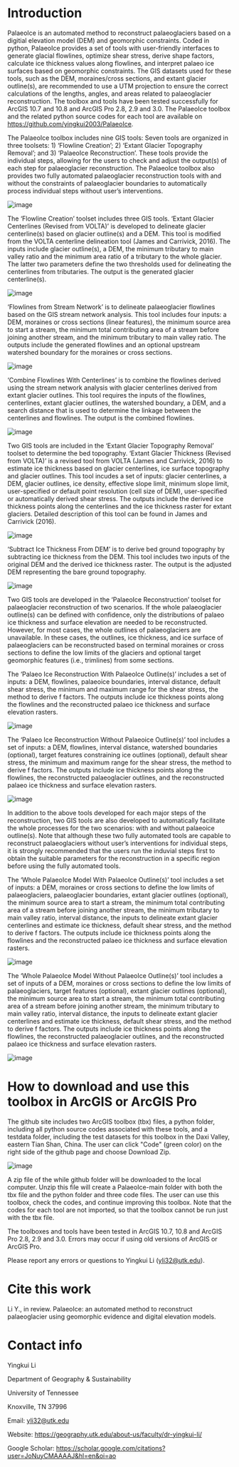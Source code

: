 # Introduction
PalaeoIce is an automated method to reconstruct palaeoglaciers based on a digitial elevation model (DEM) and geomorphic constraints. Coded in python, PalaeoIce provides a set of tools with user-friendly interfaces to generate glacial flowlines, optimize shear stress, derive shape factors, calculate ice thickness values along flowlines, and interpret palaeo ice surfaces based on geomorphic constraints. The GIS datasets used for these tools, such as the DEM, moraines/cross sections, and extant glacier outline(s), are recommended to use a UTM projection to ensure the correct calculations of the lengths, angles, and areas related to palaeoglacier reconstruction. The toolbox and tools have been tested successfully for ArcGIS 10.7 and 10.8 and ArcGIS Pro 2.8,  2.9 and 3.0. The PalaeoIce toolbox and the related python source codes for each tool are available on https://github.com/yingkui2003/PalaeoIce. 

The PalaeoIce toolbox includes nine GIS tools: Seven tools are organized in three toolsets: 1) ‘Flowline Creation’; 2) ‘Extant Glacier Topography Removal’; and 3) ‘PalaeoIce Reconstruction’. These tools provide the individual steps, allowing for the users to check and adjust the output(s) of each step for palaeoglacier reconstruction. The PalaeoIce toolbox also provides two fully automated palaeoglacier reconstruction tools with and without the constraints of palaeoglacier boundaries to automatically process individual steps without user’s interventions. 

![image](https://user-images.githubusercontent.com/24683137/175660173-3a09a7a6-6e08-4a24-986b-0632af2ce230.png)

The ‘Flowline Creation’ toolset includes three GIS tools. ‘Extant Glacier Centerlines (Revised from VOLTA)’ is developed to delineate glacier centerline(s) based on glacier outline(s) and a DEM. This tool is modified from the VOLTA centerline delineation tool (James and Carrivick, 2016). The inputs include glacier outline(s), a DEM, the minimum tributary to main valley ratio and the minimum area ratio of a tributary to the whole glacier. The latter two parameters define the two thresholds used for delineating the centerlines from tributaries. The output is the generated glacier centerline(s).

![image](https://user-images.githubusercontent.com/24683137/175660330-ed16dd6b-da48-47c9-b681-6fe0274add8c.png)

‘Flowlines from Stream Network’ is to delineate palaeoglacier flowlines based on the GIS stream network analysis. This tool includes four inputs: a DEM, moraines or cross sections (linear features), the minimum source area to start a stream, the minimum total contributing area of a stream before joining another stream, and the minimum tributary to main valley ratio. The outputs include the generated flowlines and an optional upstream watershed boundary for the moraines or cross sections.

![image](https://user-images.githubusercontent.com/24683137/175660463-a99c883b-fec7-40b8-b1e4-745bc141a5f0.png)

‘Combine Flowlines With Centerlines’ is to combine the flowlines derived using the stream network analysis with glacier centerlines derived from extant glacier outlines. This tool requires the inputs of the flowlines, centerlines, extant glacier outlines, the watershed boundary, a DEM, and a search distance that is used to determine the linkage between the centerlines and flowlines. The output is the combined flowlines.

![image](https://user-images.githubusercontent.com/24683137/175660590-5934ee1f-69ba-484c-81a6-c336ae1dc45f.png)

Two GIS tools are included in the ‘Extant Glacier Topography Removal’ toolset to determine the bed topography. ‘Extant Glacier Thickness (Revised from VOLTA)’ is a revised tool from VOLTA (James and Carrivick, 2016) to estimate ice thickness based on glacier centerlines, ice surface topography and glacier outlines. This tool incudes a set of inputs: glacier centerlines, a DEM, glacier outlines, ice density, effective slope limit, minimum slope limit, user-specified or default point resolution (cell size of DEM), user-specified or automatically derived shear stress. The outputs include the derived ice thickness points along the centerlines and the ice thickness raster for extant glaciers. Detailed description of this tool can be found in James and Carrivick (2016).

![image](https://user-images.githubusercontent.com/24683137/175660729-02d2a0de-0abc-46c4-8e81-cfb6dfda1059.png)

‘Subtract Ice Thickness From DEM’ is to derive bed ground topography by subtracting ice thickness from the DEM. This tool includes two inputs of the original DEM and the derived ice thickness raster. The output is the adjusted DEM representing the bare ground topography.

![image](https://user-images.githubusercontent.com/24683137/175660815-70aeec3f-7c28-4236-8dc6-4bb3ae4665a7.png)
 
Two GIS tools are developed in the ‘PalaeoIce Reconstruction’ toolset for palaeoglacier reconstruction of two scenarios. If the whole palaeoglacier outline(s) can be defined with confidence, only the distributions of palaeo ice thickness and surface elevation are needed to be reconstructed. However, for most cases, the whole outlines of palaeoglaciers are unavailable. In these cases, the outlines, ice thickness, and ice surface of palaeoglaciers can be reconstructed based on terminal moraines or cross sections to define the low limits of the glaciers and optional target geomorphic features (i.e., trimlines) from some sections. 

The ‘Palaeo Ice Reconstruction With PalaeoIce Outline(s)’ includes a set of inputs: a DEM, flowlines, palaeoice boundaries, interval distance, default shear stress, the minimum and maximum range for the shear stress, the method to derive f factors. The outputs include ice thickness points along the flowlines and the reconstructed palaeo ice thickness and surface elevation rasters.

![image](https://user-images.githubusercontent.com/24683137/175660988-db73a388-b03f-481c-8052-7bca27dd9881.png)

The ‘Palaeo Ice Reconstruction Without Palaeoice Outline(s)’ tool includes a set of inputs: a DEM, flowlines, interval distance, watershed boundaries (optional), target features constraining ice outlines (optional), default shear stress, the minimum and maximum range for the shear stress, the method to derive f factors. The outputs include ice thickness points along the flowlines, the reconstructed palaeoglacier outlines, and the reconstructed palaeo ice thickness and surface elevation rasters. 

![image](https://user-images.githubusercontent.com/24683137/175661073-e69fc83a-6475-48d3-a0f9-804194bffbfc.png)

In addition to the above tools developed for each major steps of the reconstruction, two GIS tools are also developed to automatically facilitate the whole processes for the two scenarios: with and without palaeoice outline(s). Note that although these two fully automated tools are capable to reconstruct palaeoglaciers without user’s interventions for individual steps, it is strongly recommended that the users run the induvial steps first to obtain the suitable parameters for the reconstruction in a specific region before using the fully automated tools.

The ‘Whole PalaeoIce Model With PalaeoIce Outline(s)’ tool includes a set of inputs: a DEM, moraines or cross sections to define the low limits of palaeoglaciers, palaeoglacier boundaries, extant glacier outlines (optional), the minimum source area to start a stream, the minimum total contributing area of a stream before joining another stream, the minimum tributary to main valley ratio, interval distance, the inputs to delineate extant glacier centerlines and estimate ice thickness, default shear stress, and the method to derive f factors. The outputs include ice thickness points along the flowlines and the reconstructed palaeo ice thickness and surface elevation rasters.

![image](https://user-images.githubusercontent.com/24683137/175661206-7168114c-4e00-49aa-a8e1-6c7666e213ad.png)
 
The ‘Whole PalaeoIce Model Without PalaeoIce Outline(s)’ tool includes a set of inputs of a DEM, moraines or cross sections to define the low limits of palaeoglaciers, target features (optional), extant glacier outlines (optional), the minimum source area to start a stream, the minimum total contributing area of a stream before joining another stream, the minimum tributary to main valley ratio, interval distance, the inputs to delineate extant glacier centerlines and estimate ice thickness, default shear stress, and the method to derive f factors. The outputs include ice thickness points along the flowlines, the reconstructed palaeoglacier outlines, and the reconstructed palaeo ice thickness and surface elevation rasters. 

![image](https://user-images.githubusercontent.com/24683137/175661270-9b1f1c6b-67a0-4236-9a4c-395a620fe86b.png)

# How to download and use this toolbox in ArcGIS or ArcGIS Pro
The github site includes two ArcGIS toolbox (tbx) files, a python folder, including all python source codes associated with these tools, and a testdata folder, including the test datasets for this toolbox in the Daxi Valley, eastern Tian Shan, China. The user can click "Code" (green color) on the right side of the github page and choose Download Zip.

![image](https://user-images.githubusercontent.com/24683137/175660065-06f763f9-580d-4f6a-8020-d19fd7620ac2.png)

A zip file of the while github folder will be downloaded to the local computer. Unzip this file will create a PalaeoIce-main folder with both the tbx file and the python folder and three code files. The user can use this toolbox, check the codes, and continue improving this toolbox. Note that the codes for each tool are not imported, so that the toolbox cannot be run just with the tbx file.

The toolboxes and tools have been tested in ArcGIS 10.7, 10.8 and ArcGIS Pro 2.8, 2.9 and 3.0. Errors may occur if using old versions of ArcGIS or ArcGIS Pro. 

Please report any errors or questions to Yingkui Li (yli32@utk.edu).

# Cite this work
Li Y., in review. PalaeoIce: an automated method to reconstruct palaeoglacier using geomorphic evidence and digital elevation models.

# Contact info
Yingkui Li

Department of Geography & Sustainability

University of Tennessee

Knoxville, TN 37996

Email: yli32@utk.edu

Website: https://geography.utk.edu/about-us/faculty/dr-yingkui-li/

Google Scholar: https://scholar.google.com/citations?user=JoNuyCMAAAAJ&hl=en&oi=ao
